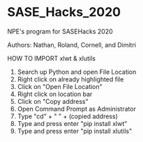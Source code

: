 # SASE_Hacks_2020
NPE's program for SASEHacks 2020

Authors: Nathan, Roland, Cornell, and Dimitri

HOW TO IMPORT xlwt & xlutils
1) Search up Python and open File Location
2) Right click on already highlighted file
3) Click on "Open File Location"
4) Right click on location bar
5) Click on "Copy address"
6) Open Command Prompt as Administrator
7) Type "cd" + " " + (copied address)
8) Type and press enter "pip install xlwt"
9) Type and press enter "pip install xlutils"
